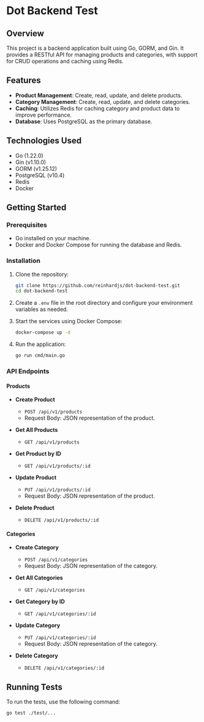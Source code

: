 # Dot Backend Test

## Overview

This project is a backend application built using Go, GORM, and Gin. It provides a RESTful API for managing products and categories, with support for CRUD operations and caching using Redis.

## Features

- **Product Management**: Create, read, update, and delete products.
- **Category Management**: Create, read, update, and delete categories.
- **Caching**: Utilizes Redis for caching category and product data to improve performance.
- **Database**: Uses PostgreSQL as the primary database.

## Technologies Used

- Go (1.22.0)
- Gin (v1.10.0)
- GORM (v1.25.12)
- PostgreSQL (v10.4)
- Redis
- Docker

## Getting Started

### Prerequisites

- Go installed on your machine.
- Docker and Docker Compose for running the database and Redis.

### Installation

1. Clone the repository:

   ```bash
   git clone https://github.com/reinhardjs/dot-backend-test.git
   cd dot-backend-test
   ```

2. Create a `.env` file in the root directory and configure your environment variables as needed.

3. Start the services using Docker Compose:

   ```bash
   docker-compose up -d
   ```

4. Run the application:

   ```bash
   go run cmd/main.go
   ```

### API Endpoints

#### Products

- **Create Product**
  - `POST /api/v1/products`
  - Request Body: JSON representation of the product.
  
- **Get All Products**
  - `GET /api/v1/products`
  
- **Get Product by ID**
  - `GET /api/v1/products/:id`
  
- **Update Product**
  - `PUT /api/v1/products/:id`
  - Request Body: JSON representation of the product.
  
- **Delete Product**
  - `DELETE /api/v1/products/:id`

#### Categories

- **Create Category**
  - `POST /api/v1/categories`
  - Request Body: JSON representation of the category.
  
- **Get All Categories**
  - `GET /api/v1/categories`
  
- **Get Category by ID**
  - `GET /api/v1/categories/:id`
  
- **Update Category**
  - `PUT /api/v1/categories/:id`
  - Request Body: JSON representation of the category.
  
- **Delete Category**
  - `DELETE /api/v1/categories/:id`

## Running Tests

To run the tests, use the following command:

```
go test ./test/...
```